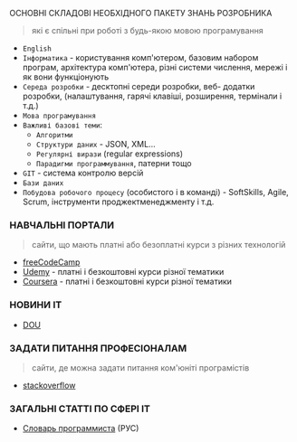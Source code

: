 ОСНОВНІ СКЛАДОВІ НЕОБХІДНОГО ПАКЕТУ ЗНАНЬ РОЗРОБНИКА
> які є спільні при роботі з будь-якою мовою програмування

- `English`
- `Інформатика` - користування комп'ютером, базовим набором програм, архітектура комп'ютера, різні системи числення, мережі і як вони функціонують
- `Середа розробки` - десктопні середи розробки, веб- додатки розробки, (налаштування, гарячі клавіші, розширення, термінали і т.д.)
- `Мова програмування`
- `Важливі базові теми`:
    - `Алгоритми`
    - `Структури даних` - JSON, XML...
    - `Регулярні вирази` (regular expressions)
    - `Парадигми программування`, патерни тощо
- `GIT` - система контролю версій
- `Бази даних`
- `Побудова робочого процесу` (особистого і в команді) - SoftSkills, Agile, Scrum, інструменти проджектменеджменту і т.д.


### НАВЧАЛЬНІ ПОРТАЛИ
> сайти, що мають платні або безоплатні курси з різних технологій

- [freeCodeCamp](https://www.freecodecamp.org/learn/)
- [Udemy](https://www.udemy.com/) - платні і безкоштовні курси різної тематики
- [Coursera](https://www.coursera.org/) - платні і безкоштовні курси різної тематики

### НОВИНИ IT
- [DOU](https://dou.ua/)


### ЗАДАТИ ПИТАННЯ ПРОФЕСІОНАЛАМ
>сайти, де можна задати питання ком'юніті програмістів

- [stackoverflow](https://stackoverflow.com/questions)

### ЗАГАЛЬНІ СТАТТІ ПО СФЕРІ IT
- [Словарь программиста](https://ravesli.com/slovar-programmista-sleng-kotoryj-dolzhen-znat-kazhdyj-koder/) (РУС)
